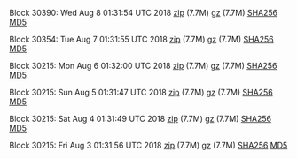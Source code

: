 Block 30390: Wed Aug  8 01:31:54 UTC 2018 [zip](https://files.01coin.io/testnet/2018-08-08/bootstrap.dat.zip) (7.7M) [gz](https://files.01coin.io/testnet/2018-08-08/bootstrap.dat.tar.gz) (7.7M) [SHA256](https://files.01coin.io/testnet/2018-08-08/sha256.txt) [MD5](https://files.01coin.io/testnet/2018-08-08/md5.txt)

Block 30354: Tue Aug  7 01:31:55 UTC 2018 [zip](https://files.01coin.io/testnet/2018-08-07/bootstrap.dat.zip) (7.7M) [gz](https://files.01coin.io/testnet/2018-08-07/bootstrap.dat.tar.gz) (7.7M) [SHA256](https://files.01coin.io/testnet/2018-08-07/sha256.txt) [MD5](https://files.01coin.io/testnet/2018-08-07/md5.txt)

Block 30215: Mon Aug  6 01:32:00 UTC 2018 [zip](https://files.01coin.io/testnet/2018-08-06/bootstrap.dat.zip) (7.7M) [gz](https://files.01coin.io/testnet/2018-08-06/bootstrap.dat.tar.gz) (7.7M) [SHA256](https://files.01coin.io/testnet/2018-08-06/sha256.txt) [MD5](https://files.01coin.io/testnet/2018-08-06/md5.txt)

Block 30215: Sun Aug  5 01:31:47 UTC 2018 [zip](https://files.01coin.io/testnet/2018-08-05/bootstrap.dat.zip) (7.7M) [gz](https://files.01coin.io/testnet/2018-08-05/bootstrap.dat.tar.gz) (7.7M) [SHA256](https://files.01coin.io/testnet/2018-08-05/sha256.txt) [MD5](https://files.01coin.io/testnet/2018-08-05/md5.txt)

Block 30215: Sat Aug  4 01:31:49 UTC 2018 [zip](https://files.01coin.io/testnet/2018-08-04/bootstrap.dat.zip) (7.7M) [gz](https://files.01coin.io/testnet/2018-08-04/bootstrap.dat.tar.gz) (7.7M) [SHA256](https://files.01coin.io/testnet/2018-08-04/sha256.txt) [MD5](https://files.01coin.io/testnet/2018-08-04/md5.txt)

Block 30215: Fri Aug  3 01:31:56 UTC 2018 [zip](https://files.01coin.io/testnet/2018-08-03/bootstrap.dat.zip) (7.7M) [gz](https://files.01coin.io/testnet/2018-08-03/bootstrap.dat.tar.gz) (7.7M) [SHA256](https://files.01coin.io/testnet/2018-08-03/sha256.txt) [MD5](https://files.01coin.io/testnet/2018-08-03/md5.txt)
